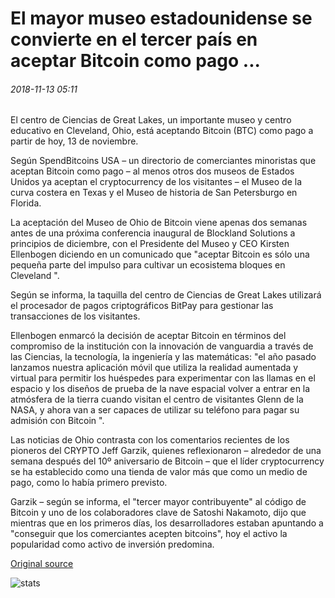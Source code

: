 # El mayor museo estadounidense se convierte en el tercer país en aceptar Bitcoin como pago ...

###### 2018-11-13 05:11

El centro de Ciencias de Great Lakes, un importante museo y centro educativo en Cleveland, Ohio, está aceptando Bitcoin (BTC) como pago a partir de hoy, 13 de noviembre.

Según SpendBitcoins USA – un directorio de comerciantes minoristas que aceptan Bitcoin como pago – al menos otros dos museos de Estados Unidos ya aceptan el cryptocurrency de los visitantes – el Museo de la curva costera en Texas y el Museo de historia de San Petersburgo en Florida.

La aceptación del Museo de Ohio de Bitcoin viene apenas dos semanas antes de una próxima conferencia inaugural de Blockland Solutions a principios de diciembre, con el Presidente del Museo y CEO Kirsten Ellenbogen diciendo en un comunicado que "aceptar Bitcoin es sólo una pequeña parte del impulso para cultivar un ecosistema bloques en Cleveland ".

Según se informa, la taquilla del centro de Ciencias de Great Lakes utilizará el procesador de pagos criptográficos BitPay para gestionar las transacciones de los visitantes.

Ellenbogen enmarcó la decisión de aceptar Bitcoin en términos del compromiso de la institución con la innovación de vanguardia a través de las Ciencias, la tecnología, la ingeniería y las matemáticas: "el año pasado lanzamos nuestra aplicación móvil que utiliza la realidad aumentada y virtual para permitir los huéspedes para experimentar con las llamas en el espacio y los diseños de prueba de la nave espacial volver a entrar en la atmósfera de la tierra cuando visitan el centro de visitantes Glenn de la NASA, y ahora van a ser capaces de utilizar su teléfono para pagar su admisión con Bitcoin ".

Las noticias de Ohio contrasta con los comentarios recientes de los pioneros del CRYPTO Jeff Garzik, quienes reflexionaron – alrededor de una semana después del 10º aniversario de Bitcoin – que el líder cryptocurrency se ha establecido como una tienda de valor más que como un medio de pago, como lo había primero previsto.

Garzik – según se informa, el "tercer mayor contribuyente" al código de Bitcoin y uno de los colaboradores clave de Satoshi Nakamoto, dijo que mientras que en los primeros días, los desarrolladores estaban apuntando a "conseguir que los comerciantes acepten bitcoins", hoy el activo la popularidad como activo de inversión predomina.

[Original source](https://cointelegraph.com/news/major-us-museum-becomes-countrys-third-to-accept-bitcoin-as-payment)

![stats](https://c.statcounter.com/11760860/0/a89fa40b/1/ "stats")